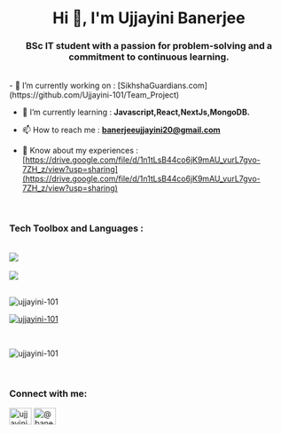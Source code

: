 <h1 align="center">Hi 👋, I'm Ujjayini Banerjee</h1>
<h3 align="center">BSc IT student with a passion for problem-solving and a commitment to continuous learning.</h3>
<br>
- 🔭 I’m currently working on : [SikhshaGuardians.com] (https://github.com/Ujjayini-101/Team_Project)

- 🌱 I’m currently learning : **Javascript,React,NextJs,MongoDB.**

- 📫 How to reach me : **banerjeeujjayini20@gmail.com**

- 📄 Know about my experiences : [https://drive.google.com/file/d/1n1tLsB44co6jK9mAU_vurL7gvo-7ZH_z/view?usp=sharing](https://drive.google.com/file/d/1n1tLsB44co6jK9mAU_vurL7gvo-7ZH_z/view?usp=sharing)
<br>
<h3 align="left">Tech Toolbox and Languages :</h3>
<br>
<div align="left">
 <a href="https://skillicons.dev">
    <img src="https://skillicons.dev/icons?i=c,cpp,py,js,java,html,css,tailwind,powershell,linux" />
  </a>
 <br> <br/>
  <a href="https://skillicons.dev">
    <img src="https://skillicons.dev/icons?i=nextjs,react,mongodb,mysql,gcp,git,github,kali,ubuntu," />
  </a>
<br>
<!-- <p align="left"> <a href="https://www.cprogramming.com/" target="_blank" rel="noreferrer"> <img src="https://raw.githubusercontent.com/devicons/devicon/master/icons/c/c-original.svg" alt="c" width="40" height="40"/> </a>&nbsp;&nbsp;&nbsp;&nbsp;&nbsp;&nbsp;&nbsp;&nbsp;
<a href="https://www.w3schools.com/cpp/" target="_blank" rel="noreferrer"> <img src="https://raw.githubusercontent.com/devicons/devicon/master/icons/cplusplus/cplusplus-original.svg" alt="cplusplus" width="40" height="40"/> </a>&nbsp;&nbsp;&nbsp;&nbsp;&nbsp;&nbsp;&nbsp;&nbsp;
<a href="https://www.w3schools.com/css/" target="_blank" rel="noreferrer"> <img src="https://raw.githubusercontent.com/devicons/devicon/master/icons/css3/css3-original-wordmark.svg" alt="css3" width="40" height="40"/> </a>&nbsp;&nbsp;&nbsp;&nbsp;&nbsp;&nbsp;&nbsp;&nbsp; 
<a href="https://cloud.google.com" target="_blank" rel="noreferrer"> <img src="https://www.vectorlogo.zone/logos/google_cloud/google_cloud-icon.svg" alt="gcp" width="40" height="40"/> </a>&nbsp;&nbsp;&nbsp;&nbsp;&nbsp;&nbsp;&nbsp;&nbsp;
<a href="https://git-scm.com/" target="_blank" rel="noreferrer"> <img src="https://www.vectorlogo.zone/logos/git-scm/git-scm-icon.svg" alt="git" width="40" height="40"/> </a>&nbsp;&nbsp;&nbsp;&nbsp;&nbsp;&nbsp;&nbsp;&nbsp; 
<a href="https://www.w3.org/html/" target="_blank" rel="noreferrer"> <img src="https://raw.githubusercontent.com/devicons/devicon/master/icons/html5/html5-original-wordmark.svg" alt="html5" width="40" height="40"/> </a>&nbsp;&nbsp;&nbsp;&nbsp;&nbsp;&nbsp;&nbsp;&nbsp; 
<a href="https://www.java.com" target="_blank" rel="noreferrer"> <img src="https://raw.githubusercontent.com/devicons/devicon/master/icons/java/java-original.svg" alt="java" width="40" height="40"/> </a>&nbsp;&nbsp;&nbsp;&nbsp;&nbsp;&nbsp;&nbsp;&nbsp; 
<a href="https://developer.mozilla.org/en-US/docs/Web/JavaScript" target="_blank" rel="noreferrer"> <img src="https://raw.githubusercontent.com/devicons/devicon/master/icons/javascript/javascript-original.svg" alt="javascript" width="40" height="40"/> </a>&nbsp;&nbsp;&nbsp;&nbsp;&nbsp;&nbsp;&nbsp;&nbsp;
<br>  <br/>
<a href="https://www.linux.org/" target="_blank" rel="noreferrer"> <img src="https://raw.githubusercontent.com/devicons/devicon/master/icons/linux/linux-original.svg" alt="linux" width="40" height="40"/> </a>&nbsp;&nbsp;&nbsp;&nbsp;&nbsp;&nbsp;&nbsp;&nbsp; 
<a href="https://www.mongodb.com/" target="_blank" rel="noreferrer"> <img src="https://raw.githubusercontent.com/devicons/devicon/master/icons/mongodb/mongodb-original-wordmark.svg" alt="mongodb" width="40" height="40"/> </a>&nbsp;&nbsp;&nbsp;&nbsp;&nbsp;&nbsp;&nbsp;&nbsp;
<a href="https://www.mysql.com/" target="_blank" rel="noreferrer"> <img src="https://raw.githubusercontent.com/devicons/devicon/master/icons/mysql/mysql-original-wordmark.svg" alt="mysql" width="40" height="40"/> </a>&nbsp;&nbsp;&nbsp;&nbsp;&nbsp;&nbsp;&nbsp;&nbsp;
<a href="https://nextjs.org/" target="_blank" rel="noreferrer"><img src="https://upload.wikimedia.org/wikipedia/commons/8/8e/Nextjs-logo.svg" alt="nextjs" width="40" height="40"/></a>&nbsp;&nbsp;&nbsp;&nbsp;&nbsp;&nbsp;&nbsp;&nbsp;
<a href="https://www.python.org" target="_blank" rel="noreferrer"> <img src="https://raw.githubusercontent.com/devicons/devicon/master/icons/python/python-original.svg" alt="python" width="40" height="40"/> </a>&nbsp;&nbsp;&nbsp;&nbsp;&nbsp;&nbsp;&nbsp;&nbsp;
<a href="https://reactjs.org/" target="_blank" rel="noreferrer"> <img src="https://raw.githubusercontent.com/devicons/devicon/master/icons/react/react-original-wordmark.svg" alt="react" width="40" height="40"/> </a> </p> -->
<br>
<p align="left"> <img src="https://komarev.com/ghpvc/?username=ujjayini-101&label=Profile%20views&color=0e75b6&style=flat" alt="ujjayini-101" /> </p>
<p align="left"> <a href="https://github.com/ryo-ma/github-profile-trophy"><img src="https://github-profile-trophy.vercel.app/?username=ujjayini-101" alt="ujjayini-101" /></a> </p>
<br>
<p><img align="center" src="https://github-readme-stats.vercel.app/api/top-langs?username=ujjayini-101&show_icons=true&locale=en&layout=compact" alt="ujjayini-101" /></p>
<br>
<h3 align="left">Connect with me:</h3>
<p align="left">
<a href="https://linkedin.com/in/ujjayini banerjee" target="blank"><img align="center" src="https://raw.githubusercontent.com/rahuldkjain/github-profile-readme-generator/master/src/images/icons/Social/linked-in-alt.svg" alt="ujjayini banerjee" height="30" width="40" /></a>
<a href="https://medium.com/@banerjeeujjayini20" target="blank"><img align="center" src="https://raw.githubusercontent.com/rahuldkjain/github-profile-readme-generator/master/src/images/icons/Social/medium.svg" alt="@banerjeeujjayini20" height="30" width="40" /></a>
</p>

